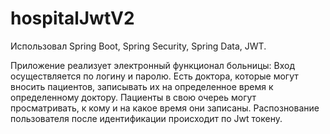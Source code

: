 # hospitalJwtV2

Использовал Spring Boot, Spring Security, Spring Data, JWT.

Приложение реализует электронный функционал больницы:
Вход осуществляется по логину и паролю.
Есть доктора, которые могут вносить пациентов, записывать их на определенное время к определенному доктору.
Пациенты в свою очереь могут просматривать, к кому и на какое время они записаны.
Распознование пользователя после идентификации происходит по Jwt токену.
